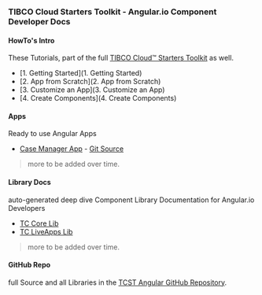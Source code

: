 ### TIBCO Cloud Starters Toolkit - Angular.io Component Developer Docs

#### HowTo's Intro

These Tutorials, part of the full [TIBCO Cloud™ Starters Toolkit](https://tibcosoftware.github.io/TCSToolkit/) as well.

- [1. Getting Started](1. Getting Started)
- [2. App from Scratch](2. App from Scratch)
- [3. Customize an App](3. Customize an App)
- [4. Create Components](4. Create Components)

#### Apps

Ready to use Angular Apps

- [Case Manager App](https://tibcosoftware.github.io/TCSTK-case-manager-app/) - [Git Source](https://github.com/TIBCOSoftware/TCSTK-case-manager-app/)

> more to be added over time.

#### Library Docs

auto-generated deep dive Component Library Documentation for Angular.io Developers

- [TC Core Lib](libdocs/tc-core-lib/index.html)
- [TC LiveApps Lib](libdocs/tc-liveapps-lib/index.html)

> more to be added over time.

#### GitHub Repo

full Source and all Libraries in the [TCST Angular GitHub Repository](https://github.com/TIBCOSoftware/TCSTK-Angular/).
